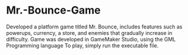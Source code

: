 # Mr.-Bounce-Game
Developed a platform game titled Mr. Bounce, includes features such as powerups, currency, a store, and enemies that gradually increase in difficulty.
Game was developed in GameMaker Studio, using the GML Programming language
To play, simply run the executable file.
